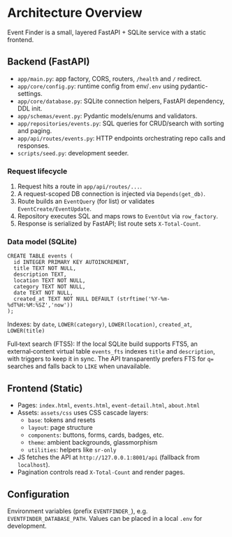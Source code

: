 # Architecture Overview

Event Finder is a small, layered FastAPI + SQLite service with a static frontend.

## Backend (FastAPI)

- `app/main.py`: app factory, CORS, routers, `/health` and `/` redirect.
- `app/core/config.py`: runtime config from env/`.env` using pydantic-settings.
- `app/core/database.py`: SQLite connection helpers, FastAPI dependency, DDL init.
- `app/schemas/event.py`: Pydantic models/enums and validators.
- `app/repositories/events.py`: SQL queries for CRUD/search with sorting and paging.
- `app/api/routes/events.py`: HTTP endpoints orchestrating repo calls and responses.
- `scripts/seed.py`: development seeder.

### Request lifecycle

1. Request hits a route in `app/api/routes/...`.
2. A request-scoped DB connection is injected via `Depends(get_db)`.
3. Route builds an `EventQuery` (for list) or validates `EventCreate/EventUpdate`.
4. Repository executes SQL and maps rows to `EventOut` via `row_factory`.
5. Response is serialized by FastAPI; list route sets `X-Total-Count`.

### Data model (SQLite)

```\
CREATE TABLE events (
  id INTEGER PRIMARY KEY AUTOINCREMENT,
  title TEXT NOT NULL,
  description TEXT,
  location TEXT NOT NULL,
  category TEXT NOT NULL,
  date TEXT NOT NULL,
  created_at TEXT NOT NULL DEFAULT (strftime('%Y-%m-%dT%H:%M:%SZ','now'))
);
```

Indexes: by `date`, `LOWER(category)`, `LOWER(location)`, `created_at`, `LOWER(title)`

Full‑text search (FTS5): If the local SQLite build supports FTS5, an external‑content
virtual table `events_fts` indexes `title` and `description`, with triggers to keep
it in sync. The API transparently prefers FTS for `q=` searches and falls back to
`LIKE` when unavailable.

## Frontend (Static)

- Pages: `index.html`, `events.html`, `event-detail.html`, `about.html`
- Assets: `assets/css` uses CSS cascade layers:
  - `base`: tokens and resets
  - `layout`: page structure
  - `components`: buttons, forms, cards, badges, etc.
  - `theme`: ambient backgrounds, glassmorphism
  - `utilities`: helpers like `sr-only`
- JS fetches the API at `http://127.0.0.1:8001/api` (fallback from `localhost`).
- Pagination controls read `X-Total-Count` and render pages.

## Configuration

Environment variables (prefix `EVENTFINDER_`), e.g. `EVENTFINDER_DATABASE_PATH`.
Values can be placed in a local `.env` for development.
